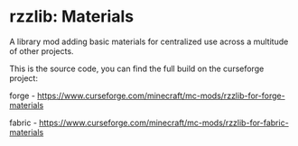 # rzzlib: Materials

A library mod adding basic materials for centralized use across a multitude of other projects.

This is the source code, you can find the full build on the curseforge project:

forge - https://www.curseforge.com/minecraft/mc-mods/rzzlib-for-forge-materials

fabric - https://www.curseforge.com/minecraft/mc-mods/rzzlib-for-fabric-materials
